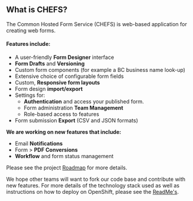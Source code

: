 ## What is CHEFS?

The Common Hosted Form Service (CHEFS) is web-based application for creating web forms.

#### Features include:

- A user-friendly **Form Designer** interface
- **Form Drafts** and **Versioning**
- Custom form components (for example a BC business name look-up)
- Extensive choice of configurable form fields
- Custom, **Responsive form layouts**
- Form design **import/export**
- Settings for:
  - **Authentication** and access your published form.
  - Form administration **Team Management**
  - Role-based access to features
- Form submission **Export** (CSV and JSON formats)

**We are working on new features that include:**

- Email **Notifications**
- Form > **PDF Conversions**
- **Workflow** and form status management

Please see the project [Roadmap](Roadmap) for more details.

We hope other teams will want to fork our code base and contribute with new features.
For more details of the technology stack used as well as instructions on how to deploy on OpenShift, please see the [ReadMe's](https://github.com/bcgov/common-hosted-form-service/blob/master/README.md).
